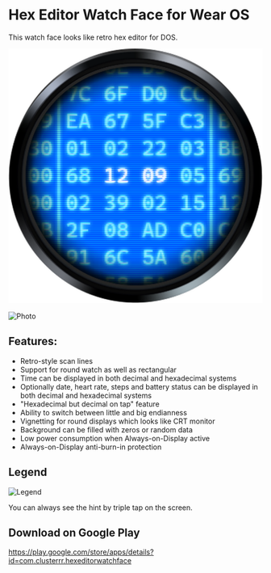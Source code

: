 # Hex Editor Watch Face for Wear OS

This watch face looks like retro hex editor for DOS.

![Preview](/app/src/main/res/drawable-nodpi/icon.png)

![Photo](https://user-images.githubusercontent.com/4236181/158569428-2f0e8eac-a734-4714-afef-854265bae3d3.jpg)

## Features:
* Retro-style scan lines
* Support for round watch as well as rectangular
* Time can be displayed in both decimal and hexadecimal systems
* Optionally date, heart rate, steps and battery status can be displayed in both decimal and hexadecimal systems
* "Hexadecimal but decimal on tap" feature
* Ability to switch between little and big endianness
* Vignetting for round displays which looks like CRT monitor
* Background can be filled with zeros or random data
* Low power consumption when Always-on-Display active
* Always-on-Display anti-burn-in protection

## Legend
![Legend](https://user-images.githubusercontent.com/4236181/169558169-605c51d4-6c8f-4f58-98f3-70c208ddfcac.png)

You can always see the hint by triple tap on the screen.

## Download on Google Play
https://play.google.com/store/apps/details?id=com.clusterrr.hexeditorwatchface
